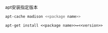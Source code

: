 
apt安装指定版本

```sh
apt-cache madison <<package name>>
```

```
apt-get install <<package name>>=<<version>>
```

